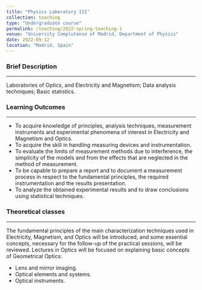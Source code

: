 ```yaml
---
title: "Physics Laboratory III"
collection: teaching
type: "Undergraduate course"
permalink: /teaching/2022-spring-teaching-1
venue: "University Complutense of Madrid, Department of Physics"
date: 2022-09-12
location: "Madrid, Spain"
---
```


### Brief Description
---

Laboratories of Optics, and Electricity and Magnetism; Data analysis techniques; Basic statistics.

### Learning Outcomes 
---

- To acquire knowledge of principles, analysis techniques, measurement instruments and
experimental phenomena of interest in Electricity and Magnetism and Optics.
- To acquire the skill in handling measuring devices and instrumentation.
- To evaluate the limits of measurement methods due to interference, the simplicity of the models
and from the effects that are neglected in the method of measurement.
- To be capable to prepare a report and to document a measurement process in respect to the
fundamental principles, the required instrumentation and the results presentation.
- To analyze the obtained experimental results and to draw conclusions using statistical techniques.

### Theoretical classes
---

The fundamental principles of the main characterization techniques used in Electricity, Magnetism,
and Optics will be introduced, and some essential concepts, necessary for the follow-up of the
practical sessions, will be reviewed.
Lectures in Optics will be focused on explaining basic concepts of Geometrical Optics:
- Lens and mirror imaging.
- Optical elements and systems.
- Optical instruments.


